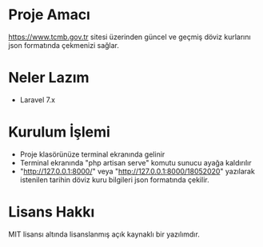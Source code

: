 # Proje Amacı

https://www.tcmb.gov.tr sitesi üzerinden güncel ve geçmiş döviz kurlarını json formatında çekmenizi sağlar.
# Neler Lazım

- Laravel 7.x

# Kurulum İşlemi

- Proje klasörünüze terminal ekranında gelinir 
- Terminal ekranında "php artisan serve" komutu sunucu ayağa kaldırılır
- "http://127.0.0.1:8000/" veya "http://127.0.0.1:8000/18052020" yazılarak istenilen tarihin döviz kuru bilgileri json formatında çekilir.

# Lisans Hakkı

MIT lisansı altında lisanslanmış açık kaynaklı bir yazılımdır.

